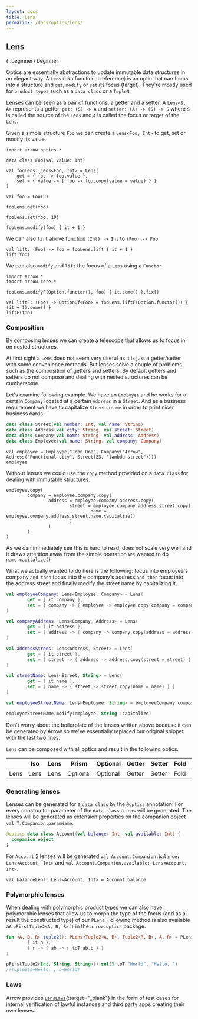 ```yaml
---
layout: docs
title: Lens
permalink: /docs/optics/lens/
---
```


## Lens

{:.beginner}
beginner

Optics are essentially abstractions to update immutable data structures in an elegant way.
A `Lens` (aka functional reference) is an optic that can focus into a structure and `get`, `modify` or `set` its focus (target). They're mostly used for `product types` such as a `data class` or a `TupleN`.

Lenses can be seen as a pair of functions, a getter and a setter. A `Lens<S, A>` represents a getter: `get: (S) -> A` and `setter: (A) -> (S) -> S` where `S` is called the source of the `Lens` and `A` is called the focus or target of the `Lens`.

Given a simple structure `Foo` we can create a `Lens<Foo, Int>` to get, set or modify its value.

```kotlin:ank
import arrow.optics.*

data class Foo(val value: Int)

val fooLens: Lens<Foo, Int> = Lens(
    get = { foo -> foo.value },
    set = { value -> { foo -> foo.copy(value = value) } }
)

val foo = Foo(5)
```
```kotlin:ank
fooLens.get(foo)
```
```kotlin:ank
fooLens.set(foo, 10)
```
```kotlin:ank
fooLens.modify(foo) { it + 1 }
```

We can also `lift` above function `(Int) -> Int` to `(Foo) -> Foo`

```kotlin:ank
val lift: (Foo) -> Foo = fooLens.lift { it + 1 }
lift(foo)
```

We can also `modify` and `lift` the focus of a `Lens` using a `Functor`

```kotlin:ank
import arrow.*
import arrow.core.*

fooLens.modifyF(Option.functor(), foo) { it.some() }.fix()
```

```kotlin:ank
val liftF: (Foo) -> OptionOf<Foo> = fooLens.liftF(Option.functor()) { (it + 1).some() }
liftF(foo)
```

### Composition

By composing lenses we can create a telescope that allows us to focus in on nested structures.

At first sight a `Lens` does not seem very useful as it is just a getter/setter with some convenience methods. But lenses solve a couple of problems such as the composition of getters and setters. By default getters and setters do not compose and dealing with nested structures can be cumbersome.

Let's examine following example. We have an `Employee` and he works for a certain `Company` located at a certain `Address` in a `Street`. And as a business requirement we have to capitalize `Street::name` in order to print nicer business cards.

```kotlin
data class Street(val number: Int, val name: String)
data class Address(val city: String, val street: Street)
data class Company(val name: String, val address: Address)
data class Employee(val name: String, val company: Company)
```
```kotlin:ank
val employee = Employee("John Doe", Company("Arrow", Address("Functional city", Street(23, "lambda street"))))
employee
```

Without lenses we could use the `copy` method provided on a `data class` for dealing with immutable structures.

```kotlin:ank
employee.copy(
        company = employee.company.copy(
                address = employee.company.address.copy(
                        street = employee.company.address.street.copy(
                                name = employee.company.address.street.name.capitalize()
                        )
                )
        )
)
```

As we can immediately see this is hard to read, does not scale very well and it draws attention away from the simple operation we wanted to do `name.capitalize()`

What we actually wanted to do here is the following: focus into employee's company `and then` focus into the company's address `and then` focus into the address street and finally modify the street name by capitalizing it.

```kotlin
val employeeCompany: Lens<Employee, Company> = Lens(
        get = { it.company },
        set = { company -> { employee -> employee.copy(company = company) } }
)

val companyAddress: Lens<Company, Address> = Lens(
        get = { it.address },
        set = { address -> { company -> company.copy(address = address) } }
)

val addressStrees: Lens<Address, Street> = Lens(
        get = { it.street },
        set = { street -> { address -> address.copy(street = street) } }
)

val streetName: Lens<Street, String> = Lens(
        get = { it.name },
        set = { name -> { street -> street.copy(name = name) } }
)

val employeeStreetName: Lens<Employee, String> = employeeCompany compose companyAddress compose addressStrees compose streetName

employeeStreetName.modify(employee, String::capitalize)
```

Don't worry about the boilerplate of the lenses written above because it can be generated by Arrow so we've essentially replaced our original snippet with the last two lines.

`Lens` can be composed with all optics and result in the following optics.

|   | Iso | Lens | Prism |Optional | Getter | Setter | Fold | Traversal |
| --- | --- | --- | --- |--- | --- | --- | --- | --- |
| Lens | Lens | Lens | Optional | Optional | Getter | Setter | Fold | Traversal |

### Generating lenses

Lenses can be generated for a `data class` by the `@optics` annotation. For every constructor parameter of the `data class` a `Lens` will be generated.
The lenses will be generated as extension properties on the companion object `val T.Companion.paramName`.

```kotlin
@optics data class Account(val balance: Int, val available: Int) {
  companion object
}
```

For `Account` 2 lenses will be generated `val Account.Companion.balance: Lens<Account, Int>` and `val Account.Companion.available: Lens<Account, Int>`.

```kotlin:ank:silent
val balanceLens: Lens<Account, Int> = Account.balance
```

### Polymorphic lenses <a id="Plens"></a>
When dealing with polymorphic product types we can also have polymorphic lenses that allow us to morph the type of the focus (and as a result the constructed type) of our `PLens`. Following method is also available as `pFirstTuple2<A, B, R>()` in the `arrow.optics` package.

```kotlin
fun <A, B, R> tuple2(): PLens<Tuple2<A, B>, Tuple2<R, B>, A, R> = PLens(
        { it.a },
        { r -> { ab -> r toT ab.b } }
)

pFirstTuple2<Int, String, String>().set(5 toT "World", "Hello, ")
//Tuple2(a=Hello, , b=World)
```

### Laws

Arrow provides [`LensLaws`][lenses_laws_source]{:target="_blank"} in the form of test cases for internal verification of lawful instances and third party apps creating their own lenses.

[lenses_laws_source]: https://github.com/arrow-kt/arrow/blob/master/modules/core/arrow-test/src/main/kotlin/arrow/test/laws/LensLaws.kt

